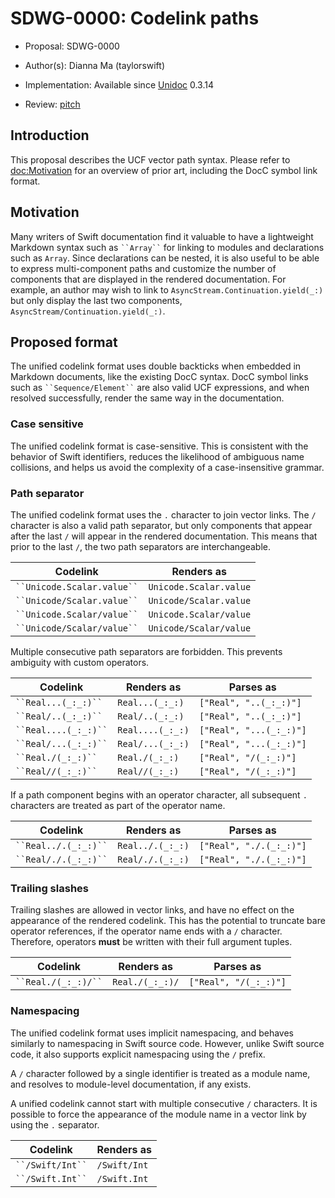 # SDWG-0000: Codelink paths

-   Proposal:
    SDWG-0000

-   Author(s):
    Dianna Ma (taylorswift)

-   Implementation:
    Available since [Unidoc](https://github.com/tayloraswift/swift-unidoc) 0.3.14

-   Review:
    [pitch](https://forums.swift.org/t/unified-documentation-links/68128)


## Introduction

This proposal describes the UCF vector path syntax. Please refer to <doc:Motivation> for an overview of prior art, including the DocC symbol link format.


## Motivation

Many writers of Swift documentation find it valuable to have a lightweight Markdown syntax such as ` ``Array`` ` for linking to modules and declarations such as ``Array``. Since declarations can be nested, it is also useful to be able to express multi-component paths and customize the number of components that are displayed in the rendered documentation. For example, an author may wish to link to ``AsyncStream.Continuation.yield(_:)`` but only display the last two components, ``AsyncStream/Continuation.yield(_:)``.


## Proposed format

The unified codelink format uses double backticks when embedded in Markdown documents, like the existing DocC syntax. DocC symbol links such as ` ``Sequence/Element`` ` are also valid UCF expressions, and when resolved successfully, render the same way in the documentation.


### Case sensitive

The unified codelink format is case-sensitive. This is consistent with the behavior of Swift identifiers, reduces the likelihood of ambiguous name collisions, and helps us avoid the complexity of a case-insensitive grammar.


### Path separator

The unified codelink format uses the `.` character to join vector links. The `/` character is also a valid path separator, but only components that appear after the last `/` will appear in the rendered documentation. This means that prior to the last `/`, the two path separators are interchangeable.

| Codelink                     | Renders as               |
| ---------------------------- | ------------------------ |
| ` ``Unicode.Scalar.value`` ` | ``Unicode.Scalar.value`` |
| ` ``Unicode/Scalar.value`` ` | ``Unicode/Scalar.value`` |
| ` ``Unicode.Scalar/value`` ` | ``Unicode.Scalar/value`` |
| ` ``Unicode/Scalar/value`` ` | ``Unicode/Scalar/value`` |


Multiple consecutive path separators are forbidden. This prevents ambiguity with custom operators.

| Codelink               | Renders as         | Parses as               |
| ---------------------- | ------------------ | ----------------------- |
| ` ``Real...(_:_:)`` `  | ``Real...(_:_:)``  | `["Real", "..(_:_:)"]`  |
| ` ``Real/..(_:_:)`` `  | ``Real/..(_:_:)``  | `["Real", "..(_:_:)"]`  |
| ` ``Real....(_:_:)`` ` | ``Real....(_:_:)`` | `["Real", "...(_:_:)"]` |
| ` ``Real/...(_:_:)`` ` | ``Real/...(_:_:)`` | `["Real", "...(_:_:)"]` |
| ` ``Real./(_:_:)`` `   | ``Real./(_:_:)``   | `["Real", "/(_:_:)"]`   |
| ` ``Real//(_:_:)`` `   | ``Real//(_:_:)``   | `["Real", "/(_:_:)"]`   |


If a path component begins with an operator character, all subsequent `.` characters are treated as part of the operator name.

| Codelink               | Renders as         | Parses as               |
| ---------------------- | ------------------ | ----------------------- |
| ` ``Real../.(_:_:)`` ` | ``Real../.(_:_:)`` | `["Real", "./.(_:_:)"]` |
| ` ``Real/./.(_:_:)`` ` | ``Real/./.(_:_:)`` | `["Real", "./.(_:_:)"]` |


### Trailing slashes

Trailing slashes are allowed in vector links, and have no effect on the appearance of the rendered codelink. This has the potential to truncate bare operator references, if the operator name ends with a `/` character. Therefore, operators **must** be written with their full argument tuples.

| Codelink               | Renders as         | Parses as               |
| ---------------------- | ------------------ | ----------------------- |
| ` ``Real./(_:_:)/`` `  | ``Real./(_:_:)/``  | `["Real", "/(_:_:)"]`   |


### Namespacing

The unified codelink format uses implicit namespacing, and behaves similarly to namespacing in Swift source code. However, unlike Swift source code, it also supports explicit namespacing using the `/` prefix.

A `/` character followed by a single identifier is treated as a module name, and resolves to module-level documentation, if any exists.

A unified codelink cannot start with multiple consecutive `/` characters. It is possible to force the appearance of the module name in a vector link by using the `.` separator.

| Codelink           | Renders as     |
| ------------------ | -------------- |
| ` ``/Swift/Int`` ` | ``/Swift/Int`` |
| ` ``/Swift.Int`` ` | ``/Swift.Int`` |
